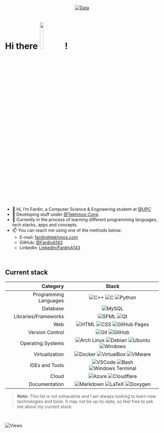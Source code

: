 <br>
<div align="center">
  
[![Data](https://github-profile-summary-cards.vercel.app/api/cards/profile-details?username=FardinA143&theme=github_dark)](https://github.com/FardinA143)
<br>
</div>

# Hi there <img src=https://cdn.betterttv.net/emote/656a01b4459bcb974d026ed1/3x.webp width=15%>  !

- 👋 Hi, I’m Fardin, a Computer Science & Engineering student at [@UPC](https://github.com/UPC)
- 💼 Developing stuff under [@Tekhmos-Corp](https://github.com/Tekhmos-Corp).
- 📖 Currently in the process of learning different programming languages, tech stacks, apps and concepts.
- 📫 You can reach me using one of the methods below:
	- E-mail: fardin@tekhmos.com
	-  GitHub: [@FardinA143](https://github.com/FardinA143)
	- LinkedIn: [LinkedIn/FardinA143](https://linkedin.com/in/FardinA143)
<br>

## Current stack
<div align="center">
 
| Category | Stack | 
|--:|:---:|
|Programming Languages|![C++](https://img.shields.io/badge/c++-%2300599C.svg?style=for-the-badge&logo=c%2B%2B&logoColor=white) ![C](https://img.shields.io/badge/c-%2300599C.svg?style=for-the-badge&logo=c&logoColor=white) ![Python](https://img.shields.io/badge/python-3670A0?style=for-the-badge&logo=python&logoColor=ffffff) |
|Database|![MySQL](https://img.shields.io/badge/mysql-%2300f.svg?style=for-the-badge&logo=mysql&logoColor=white) |
| Libraries/Frameworks | ![SFML](https://img.shields.io/badge/SFML-8CC445?style=for-the-badge&logo=sfml&logoColor=white) ![Qt](https://img.shields.io/badge/Qt-41CD52?style=for-the-badge&logo=Qt&logoColor=white) |
| Web | ![HTML](https://img.shields.io/badge/HTML-E34F26?style=for-the-badge&logo=html5&logoColor=white) ![CSS](https://img.shields.io/badge/CSS-1572B6?style=for-the-badge&logo=css3&logoColor=white) ![GitHub Pages](https://img.shields.io/badge/GitHub_Pages-181717?style=for-the-badge&logo=github&logoColor=white) |
| Version Control | ![Git](https://img.shields.io/badge/Git-F05032?style=for-the-badge&logo=git&logoColor=white) ![GitHub](https://img.shields.io/badge/GitHub-181717?style=for-the-badge&logo=github&logoColor=white) |
| Operating Systems | ![Arch Linux](https://img.shields.io/badge/Arch_Linux-1793D1?style=for-the-badge&logo=arch-linux&logoColor=white) ![Debian](https://img.shields.io/badge/Debian-A81D33?style=for-the-badge&logo=debian&logoColor=white) ![Ubuntu](https://img.shields.io/badge/Ubuntu-E95420?style=for-the-badge&logo=ubuntu&logoColor=white) ![Windows](https://img.shields.io/badge/Windows-0078D6?style=for-the-badge&logo=windows&logoColor=white) |
|Virtualization| ![Docker](https://img.shields.io/badge/Docker-2496ED?style=for-the-badge&logo=docker&logoColor=white) ![VirtualBox](https://img.shields.io/badge/VirtualBox-183A61?style=for-the-badge&logo=virtualbox&logoColor=white) ![VMware](https://img.shields.io/badge/VMware-607078?style=for-the-badge&logo=vmware&logoColor=white) |
|IDEs and Tools| ![VSCode](https://img.shields.io/badge/Visual_Studio_Code-0078d7?style=for-the-badge&logo=visual-studio-code&logoColor=white) ![Bash](https://img.shields.io/badge/Bash-4EAA25?style=for-the-badge&logo=gnu-bash&logoColor=white) ![Windows Terminal](https://img.shields.io/badge/Windows_Terminal-4D4D4D?style=for-the-badge&logo=windows-terminal&logoColor=white) |
|Cloud| ![Azure](https://img.shields.io/badge/Microsoft_Azure-0089D6?style=for-the-badge&logo=microsoft-azure&logoColor=white) ![Cloudflare](https://img.shields.io/badge/Cloudflare-F38020?style=for-the-badge&logo=cloudflare&logoColor=white) |
|Documentation| ![Markdown](https://img.shields.io/badge/Markdown-000000?style=for-the-badge&logo=markdown&logoColor=white) ![LaTeX](https://img.shields.io/badge/LaTeX-008080?style=for-the-badge&logo=latex&logoColor=white) ![Doxygen](https://img.shields.io/badge/Doxygen-000000?style=for-the-badge&logo=doxygen&logoColor=white) |
</div>

> **Note:** This list is not exhaustive and I am always looking to learn new technologies and tools. It may not be up-to-date, so feel free to ask me about my current stack.

<br>

![Views](https://img.shields.io/endpoint?url=https%3A%2F%2Fhits.dwyl.com%2FFardinA143%2FFardinA143.json&style=for-the-badge&label=Views&labelColor=black&color=blue)



